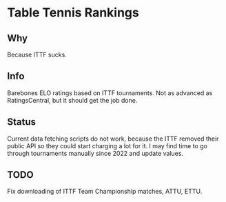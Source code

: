 # Table Tennis Rankings

## Why
Because ITTF sucks.

## Info
Barebones ELO ratings based on ITTF tournaments. Not as advanced as RatingsCentral, but it should get the job done.

## Status
Current data fetching scripts do not work, because the ITTF removed their public API so they could start charging a lot for it.
I may find time to go through tournaments manually since 2022 and update values.

## TODO
Fix downloading of ITTF Team Championship matches, ATTU, ETTU.